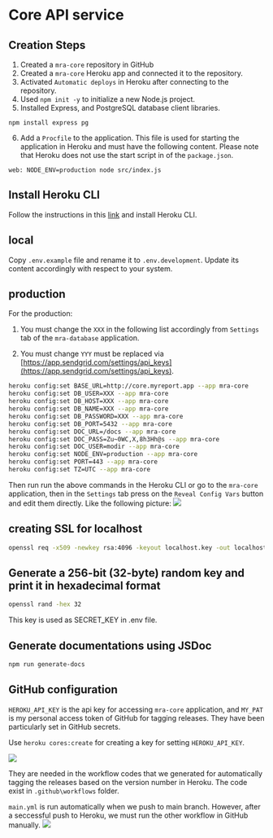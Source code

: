 # Core API service

## Creation Steps
1. Created a `mra-core` repository in GitHub
2. Created a `mra-core` Heroku app and connected it to the repository.
3. Activated `Automatic deploys` in Heroku after connecting to the repository.
4. Used `npm init -y` to initialize a new Node.js project.
5. Installed Express, and PostgreSQL database client libraries.
```
npm install express pg
```
6. Add a `Procfile` to the application. This file is used for starting the application in Heroku and must have the following content.
Please note that Heroku does not use the start script in of the `package.json`.
```
web: NODE_ENV=production node src/index.js
``` 

## Install Heroku CLI
Follow the instructions in this [link](https://devcenter.heroku.com/articles/heroku-cli#verify-your-installation) and install Heroku CLI. 

## local
Copy `.env.example` file and rename it to `.env.development`.
Update its content accordingly with respect to your system. 

## production

For the production: 
1. You must change the `XXX` in the following list accordingly from `Settings` tab of the `mra-database` application. 

2. You must change `YYY` must be replaced via [https://app.sendgrid.com/settings/api_keys](https://app.sendgrid.com/settings/api_keys).

```bash
heroku config:set BASE_URL=http://core.myreport.app --app mra-core
heroku config:set DB_USER=XXX --app mra-core
heroku config:set DB_HOST=XXX --app mra-core
heroku config:set DB_NAME=XXX --app mra-core
heroku config:set DB_PASSWORD=XXX --app mra-core
heroku config:set DB_PORT=5432 --app mra-core
heroku config:set DOC_URL=/docs --app mra-core
heroku config:set DOC_PASS=Zu~0WC,X,8h3Hh@s --app mra-core
heroku config:set DOC_USER=modir --app mra-core
heroku config:set NODE_ENV=production --app mra-core
heroku config:set PORT=443 --app mra-core
heroku config:set TZ=UTC --app mra-core
```

Then run run the above commands in the Heroku CLI or go to the `mra-core` application, then in the `Settings` tab press on the `Reveal Config Vars` button and edit them directly. Like the following picture:
![](./images/figure3.png)


## creating SSL for localhost

```bash
openssl req -x509 -newkey rsa:4096 -keyout localhost.key -out localhost.crt -days 365 -nodes -subj "/CN=localhost"
```

## Generate a 256-bit (32-byte) random key and print it in hexadecimal format
```bash 
openssl rand -hex 32
```
This key is used as SECRET_KEY in .env file. 

## Generate documentations using JSDoc
```bash
npm run generate-docs
```

## GitHub configuration
`HEROKU_API_KEY` is the api key for accessing `mra-core` application, and `MY_PAT` is my personal access token of GitHub for tagging releases. They have been particularly set in GitHub secrets.

Use `heroku cores:create` for creating a key for setting `HEROKU_API_KEY`.

![](./images/figure4.png)

They are needed in the workflow codes that we generated for automatically tagging the releases based on the version number in Heroku. The code exist in `.github\workflows` folder. 

`main.yml` is run automatically when we push to main branch. However, after a seccessful push to Heroku, we must run the other workflow in GitHub manually. 
![](./images/figure5.png)